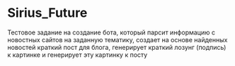 # Sirius_Future
Тестовое задание на создание бота, который парсит информацию с новостных сайтов на заданную тематику, создает на основе найденных новостей краткий пост для блога, генерирует краткий лозунг (подпись) к картинке и генерирует эту картинку к посту
